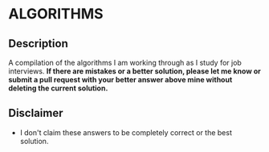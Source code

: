 # ALGORITHMS

## Description

A compilation of the algorithms I am working through as I study for job interviews. **If there are mistakes or a better solution, please let me know or submit a pull request with your better answer above mine without deleting the current solution.**

## Disclaimer

* I don't claim these answers to be completely correct or the best solution.
